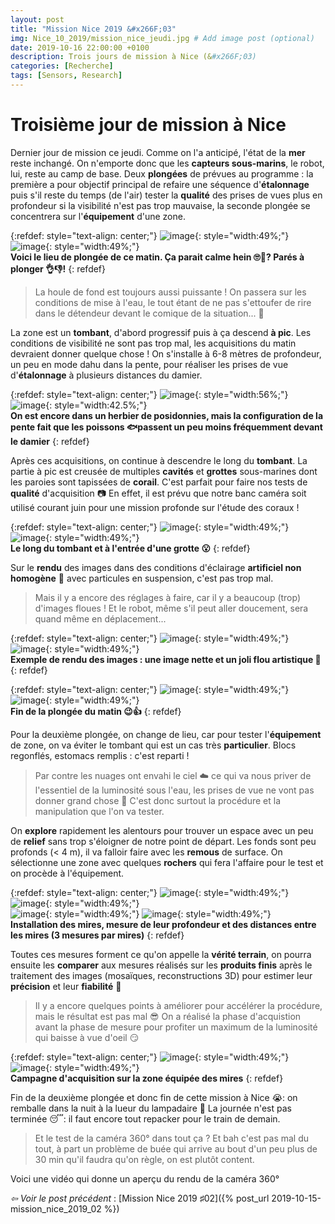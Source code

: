 ```yaml
---
layout: post
title: "Mission Nice 2019 &#x266F;03"
img: Nice_10_2019/mission_nice_jeudi.jpg # Add image post (optional)
date: 2019-10-16 22:00:00 +0100
description: Trois jours de mission à Nice (&#x266F;03)
categories: [Recherche]
tags: [Sensors, Research]
--- 
```



# Troisième jour de mission à Nice

Dernier jour de mission ce jeudi. Comme on l'a anticipé, l'état de la **mer** reste inchangé. On n'emporte donc que les **capteurs sous-marins**, le robot, lui, reste au camp de base. Deux **plongées** de prévues au programme : la première a pour objectif principal de refaire une séquence d'**étalonnage** puis s'il reste du temps (de l'air) tester la **qualité** des prises de vues plus en profondeur si la visibilité n'est pas trop mauvaise, la seconde plongée se concentrera sur l'**équipement** d'une zone. 

  
{:refdef: style="text-align: center;"}
![image](/assets/img/Nice_10_2019/lieu_plongee_jeudi_matin.jpg){: style="width:49%;"} ![image](/assets/img/Nice_10_2019/plongee_jeudi_01.jpg){: style="width:49%;"}<br/>
**Voici le lieu de plongée de ce matin. Ça parait calme hein 🙄🌴? Parés à plonger 👌👎!**
{: refdef}

> La houle de fond est toujours aussi puissante ! On passera sur les conditions de mise à l'eau, le tout étant de ne pas s'ettoufer de rire dans le détendeur devant le comique de la situation... 🤣 

La zone est un **tombant**, d'abord progressif puis à ça descend **à pic**. Les conditions de visibilité ne sont pas trop mal, les acquisitions du matin devraient donner quelque chose ! On s'installe à 6-8 mètres de profondeur, un peu en mode dahu dans la pente, pour réaliser les prises de vue d'**étalonnage** à plusieurs distances du damier.


{:refdef: style="text-align: center;"}
![image](/assets/img/Nice_10_2019/plongee_jeudi_02.jpg){: style="width:56%;"} ![image](/assets/img/Nice_10_2019/plongee_jeudi_03.jpg){: style="width:42.5%;"}<br/>
**On est encore dans un herbier de posidonnies, mais la configuration de la pente fait que les poissons 🐟passent un peu moins fréquemment devant le damier**
{: refdef}


Après ces acquisitions, on continue à descendre le long du **tombant**. La partie à pic est creusée de multiples **cavités** et **grottes** sous-marines dont les paroies sont tapissées de **corail**. C'est parfait pour faire nos tests de **qualité** d'acquisition 📷 En effet, il est prévu que notre banc caméra soit utilisé courant juin pour une mission profonde sur l'étude des coraux !

{:refdef: style="text-align: center;"}
![image](/assets/img/Nice_10_2019/plongee_jeudi_04.jpg){: style="width:49%;"} ![image](/assets/img/Nice_10_2019/plongee_jeudi_05.jpg){: style="width:49%;"}<br/>
**Le long du tombant et à l'entrée d'une grotte 😮**
{: refdef}

Sur le **rendu** des images dans des conditions d'éclairage **artificiel non homogène** 🔦 avec particules en suspension, c'est pas trop mal. 

> Mais il y a encore des réglages à faire, car il y a beaucoup (trop) d'images floues ! Et le robot, même s'il peut aller doucement, sera quand même en déplacement...

{:refdef: style="text-align: center;"}
![image](/assets/img/Nice_10_2019/plongee_jeudi_06.jpg){: style="width:49%;"} ![image](/assets/img/Nice_10_2019/plongee_jeudi_07.jpg){: style="width:49%;"}<br/>
**Exemple de rendu des images : une image nette et un joli flou artistique 🧐**
{: refdef}

{:refdef: style="text-align: center;"}
![image](/assets/img/Nice_10_2019/plongee_jeudi_08.jpg){: style="width:49%;"} ![image](/assets/img/Nice_10_2019/plongee_jeudi_09.jpg){: style="width:49%;"}<br/>
**Fin de la plongée du matin 😉👍**
{: refdef}


Pour la deuxième plongée, on change de lieu, car pour tester l'**équipement** de zone, on va éviter le tombant qui est un cas très **particulier**. Blocs regonflés, estomacs remplis : c'est reparti ! 

> Par contre les nuages ont envahi le ciel ☁️ ce qui va nous priver de l'essentiel de la luminosité sous l'eau, les prises de vue ne vont pas donner grand chose 🙁 C'est donc surtout la procédure et la manipulation que l'on va tester.

On **explore** rapidement les alentours pour trouver un espace avec un peu de **relief** sans trop s'éloigner de notre point de départ. Les fonds sont peu profonds (< 4 m), il va falloir faire avec les **remous** de surface. On sélectionne une zone avec quelques **rochers** qui fera l'affaire pour le test et on procède à l'équipement.

{:refdef: style="text-align: center;"}
![image](/assets/img/Nice_10_2019/plongee_jeudi_10.jpg){: style="width:49%;"} ![image](/assets/img/Nice_10_2019/plongee_jeudi_11.jpg){: style="width:49%;"}<br/>
![image](/assets/img/Nice_10_2019/plongee_jeudi_12.jpg){: style="width:49%;"} ![image](/assets/img/Nice_10_2019/plongee_jeudi_13.jpg){: style="width:49%;"}<br/>
**Installation des mires, mesure de leur profondeur et des distances entre les mires (3 mesures par mires)**
{: refdef}
 
Toutes ces mesures forment ce qu'on appelle la **vérité terrain**, on pourra ensuite les **comparer** aux mesures réalisés sur les **produits finis** après le traitement des images (mosaïques, reconstructions 3D) pour estimer leur **précision** et leur **fiabilité** 🧐
 
> Il y a encore quelques points à améliorer pour accélérer la procédure, mais le résultat est pas mal 😎 On a réalisé la phase d'acquistion avant la phase de mesure pour profiter un maximum de la luminosité qui baisse à vue d'oeil 😏 
 
{:refdef: style="text-align: center;"}
![image](/assets/img/Nice_10_2019/plongee_jeudi_14.jpg){: style="width:49%;"} ![image](/assets/img/Nice_10_2019/plongee_jeudi_15.jpg){: style="width:49%;"}<br/>
**Campagne d'acquisition sur la zone équipée des mires**
{: refdef}
 
  
Fin de la deuxième plongée et donc fin de cette mission à Nice 😭: on remballe dans la nuit à la lueur du lampadaire 🌙 La journée n'est pas terminée 😴: il faut encore tout repacker pour le train de demain.  

> Et le test de la caméra 360° dans tout ça ? Et bah c'est pas mal du tout, à part un problème de buée qui arrive au bout d'un peu plus de 30 min qu'il faudra qu'on règle, on est plutôt content.


Voici une vidéo qui donne un aperçu du rendu de la caméra 360° 



*&#x21E6; Voir le post précédent* : [Mission Nice 2019 &#x266F;02]({% post_url 2019-10-15-mission_nice_2019_02 %})








